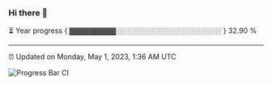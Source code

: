 ### Hi there 👋

⏳ Year progress { ▓▓▓▓▓▓▓▓▓░░░░░░░░░░░░░░░░░░░░░ } 32.90 %

---

⏰ Updated on Monday, May 1, 2023, 1:36 AM UTC

![Progress Bar CI](https://github.com/arthurbuhl/arthurbuhl/workflows/Progress%20Bar%20CI/badge.svg)
